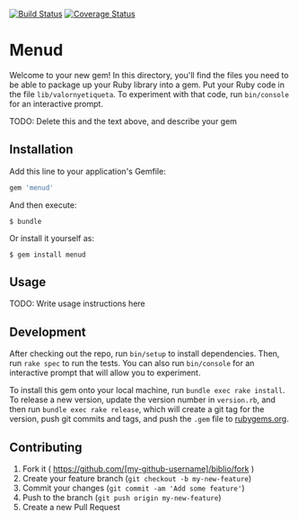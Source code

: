 [![Build Status](https://travis-ci.org/ULL-ESIT-LPP-1819/tdd-AlejandrDiaz.svg?branch=master)](https://travis-ci.org/ULL-ESIT-LPP-1819/tdd-AlejandrDiaz)
[![Coverage Status](https://coveralls.io/repos/github/ULL-ESIT-LPP-1819/tdd-AlejandrDiaz/badge.svg?branch=master)](https://coveralls.io/github/ULL-ESIT-LPP-1819/tdd-AlejandrDiaz?branch=master)


# Menud

Welcome to your new gem! In this directory, you'll find the files you need to be able to package up your Ruby library into a gem. Put your Ruby code in the file `lib/valornyetiqueta`. To experiment with that code, run `bin/console` for an interactive prompt.

TODO: Delete this and the text above, and describe your gem

## Installation

Add this line to your application's Gemfile:

```ruby
gem 'menud'
```

And then execute:

    $ bundle

Or install it yourself as:

    $ gem install menud

## Usage

TODO: Write usage instructions here

## Development

After checking out the repo, run `bin/setup` to install dependencies. Then, run `rake spec` to run the tests. You can also run `bin/console` for an interactive prompt that will allow you to experiment.

To install this gem onto your local machine, run `bundle exec rake install`. To release a new version, update the version number in `version.rb`, and then run `bundle exec rake release`, which will create a git tag for the version, push git commits and tags, and push the `.gem` file to [rubygems.org](https://rubygems.org).


## Contributing

1. Fork it ( https://github.com/[my-github-username]/biblio/fork )
2. Create your feature branch (`git checkout -b my-new-feature`)
3. Commit your changes (`git commit -am 'Add some feature'`)
4. Push to the branch (`git push origin my-new-feature`)
5. Create a new Pull Request
